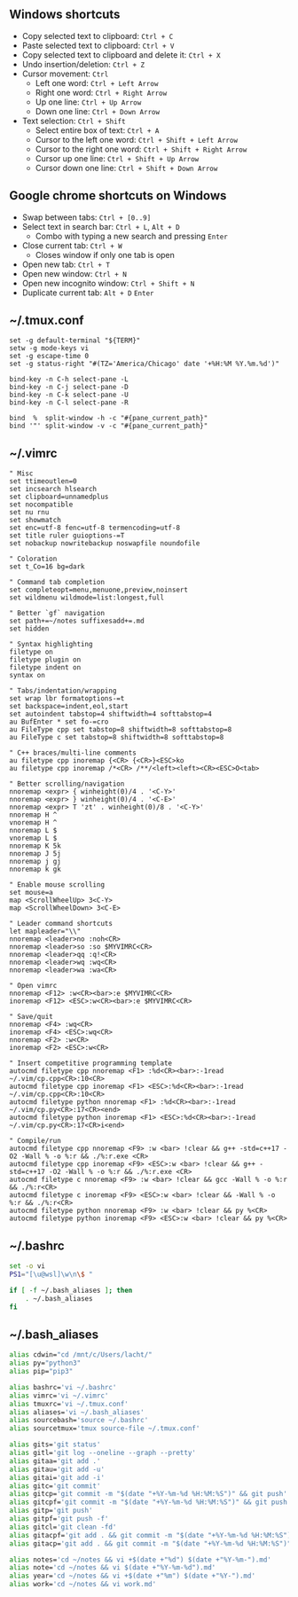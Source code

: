## Windows shortcuts
- Copy selected text to clipboard: `Ctrl + C`
- Paste selected text to clipboard: `Ctrl + V`
- Copy selected text to clipboard and delete it: `Ctrl + X`
- Undo insertion/deletion: `Ctrl + Z`
- Cursor movement: `Ctrl`
   - Left one word: `Ctrl + Left Arrow`
   - Right one word: `Ctrl + Right Arrow`
   - Up one line: `Ctrl + Up Arrow`
   - Down one line: `Ctrl + Down Arrow`
- Text selection: `Ctrl + Shift`
   - Select entire box of text: `Ctrl + A`  
   - Cursor to the left one word: `Ctrl + Shift + Left Arrow` 
   - Cursor to the right one word: `Ctrl + Shift + Right Arrow`
   - Cursor up one line: `Ctrl + Shift + Up Arrow`
   - Cursor down one line: `Ctrl + Shift + Down Arrow`

## Google chrome shortcuts on Windows
- Swap between tabs: `Ctrl + [0..9]`
- Select text in search bar: `Ctrl + L`, `Alt + D`
  - Combo with typing a new search and pressing `Enter`
- Close current tab: `Ctrl + W`
  - Closes window if only one tab is open
- Open new tab: `Ctrl + T`
- Open new window: `Ctrl + N`
- Open new incognito window: `Ctrl + Shift + N`
- Duplicate current tab: `Alt + D` `Enter`

## ~/.tmux.conf
```tmux
set -g default-terminal "${TERM}"
setw -g mode-keys vi
set -g escape-time 0
set -g status-right "#(TZ='America/Chicago' date '+%H:%M %Y.%m.%d')"

bind-key -n C-h select-pane -L
bind-key -n C-j select-pane -D
bind-key -n C-k select-pane -U
bind-key -n C-l select-pane -R

bind  %  split-window -h -c "#{pane_current_path}"
bind '"' split-window -v -c "#{pane_current_path}"
```

## ~/.vimrc
```vim
" Misc
set ttimeoutlen=0
set incsearch hlsearch
set clipboard=unnamedplus
set nocompatible
set nu rnu
set showmatch
set enc=utf-8 fenc=utf-8 termencoding=utf-8
set title ruler guioptions-=T
set nobackup nowritebackup noswapfile noundofile

" Coloration
set t_Co=16 bg=dark

" Command tab completion
set completeopt=menu,menuone,preview,noinsert
set wildmenu wildmode=list:longest,full

" Better `gf` navigation
set path+=~/notes suffixesadd+=.md
set hidden

" Syntax highlighting
filetype on
filetype plugin on
filetype indent on
syntax on

" Tabs/indentation/wrapping
set wrap lbr formatoptions-=t
set backspace=indent,eol,start
set autoindent tabstop=4 shiftwidth=4 softtabstop=4
au BufEnter * set fo-=cro
au FileType cpp set tabstop=8 shiftwidth=8 softtabstop=8
au FileType c set tabstop=8 shiftwidth=8 softtabstop=8

" C++ braces/multi-line comments
au filetype cpp inoremap {<CR> {<CR>}<ESC>ko
au filetype cpp inoremap /*<CR> /**/<left><left><CR><ESC>O<tab>

" Better scrolling/navigation
nnoremap <expr> { winheight(0)/4 . '<C-Y>'
nnoremap <expr> } winheight(0)/4 . '<C-E>'
nnoremap <expr> T 'zt' . winheight(0)/8 . '<C-Y>'
nnoremap H ^
vnoremap H ^
nnoremap L $
vnoremap L $
nnoremap K 5k
nnoremap J 5j
nnoremap j gj
nnoremap k gk

" Enable mouse scrolling
set mouse=a
map <ScrollWheelUp> 3<C-Y>
map <ScrollWheelDown> 3<C-E>

" Leader command shortcuts
let mapleader="\\"
nnoremap <leader>no :noh<CR>
nnoremap <leader>so :so $MYVIMRC<CR>
nnoremap <leader>qq :q!<CR>
nnoremap <leader>wq :wq<CR>
nnoremap <leader>wa :wa<CR>

" Open vimrc
nnoremap <F12> :w<CR><bar>:e $MYVIMRC<CR>
inoremap <F12> <ESC>:w<CR><bar>:e $MYVIMRC<CR>

" Save/quit
nnoremap <F4> :wq<CR>
inoremap <F4> <ESC>:wq<CR>
nnoremap <F2> :w<CR>
inoremap <F2> <ESC>:w<CR>

" Insert competitive programming template
autocmd filetype cpp nnoremap <F1> :%d<CR><bar>:-1read ~/.vim/cp.cpp<CR>:10<CR>
autocmd filetype cpp inoremap <F1> <ESC>:%d<CR><bar>:-1read ~/.vim/cp.cpp<CR>:10<CR>
autocmd filetype python nnoremap <F1> :%d<CR><bar>:-1read ~/.vim/cp.py<CR>:17<CR><end>
autocmd filetype python inoremap <F1> <ESC>:%d<CR><bar>:-1read ~/.vim/cp.py<CR>:17<CR>i<end>

" Compile/run
autocmd filetype cpp nnoremap <F9> :w <bar> !clear && g++ -std=c++17 -O2 -Wall % -o %:r && ./%:r.exe <CR>
autocmd filetype cpp inoremap <F9> <ESC>:w <bar> !clear && g++ -std=c++17 -O2 -Wall % -o %:r && ./%:r.exe <CR>
autocmd filetype c nnoremap <F9> :w <bar> !clear && gcc -Wall % -o %:r && ./%:r<CR>
autocmd filetype c inoremap <F9> <ESC>:w <bar> !clear && -Wall % -o %:r && ./%:r<CR>
autocmd filetype python nnoremap <F9> :w <bar> !clear && py %<CR>
autocmd filetype python inoremap <F9> <ESC>:w <bar> !clear && py %<CR>
```

## ~/.bashrc
```bash
set -o vi
PS1="[\u@wsl]\w\n\$ "

if [ -f ~/.bash_aliases ]; then
    . ~/.bash_aliases
fi
```

## ~/.bash_aliases
```bash
alias cdwin="cd /mnt/c/Users/lacht/"
alias py="python3"
alias pip="pip3"

alias bashrc='vi ~/.bashrc'
alias vimrc='vi ~/.vimrc'
alias tmuxrc='vi ~/.tmux.conf'
alias aliases='vi ~/.bash_aliases'
alias sourcebash='source ~/.bashrc'
alias sourcetmux='tmux source-file ~/.tmux.conf'

alias gits='git status'
alias gitl='git log --oneline --graph --pretty'
alias gitaa='git add .'
alias gitau='git add -u'
alias gitai='git add -i'
alias gitc='git commit'
alias gitcp='git commit -m "$(date "+%Y-%m-%d %H:%M:%S")" && git push'
alias gitcpf='git commit -m "$(date "+%Y-%m-%d %H:%M:%S")" && git push -f'
alias gitp='git push'
alias gitpf='git push -f'
alias gitcl='git clean -fd'
alias gitacpf='git add . && git commit -m "$(date "+%Y-%m-%d %H:%M:%S")" && git push -f'
alias gitacp='git add . && git commit -m "$(date "+%Y-%m-%d %H:%M:%S")" && git push'

alias notes='cd ~/notes && vi +$(date +"%d") $(date +"%Y-%m-").md'
alias note='cd ~/notes && vi $(date +"%Y-%m-%d").md'
alias year='cd ~/notes && vi +$(date +"%m") $(date +"%Y-").md'
alias work='cd ~/notes && vi work.md'
```
